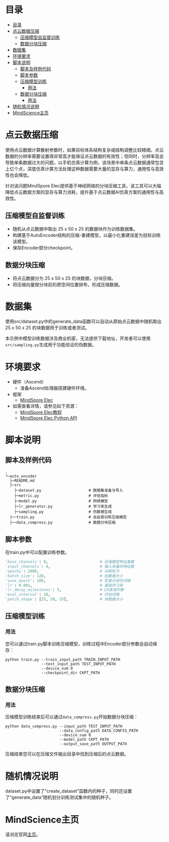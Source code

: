 # 目录

- [目录](#目录)
- [点云数据压缩](#点云数据压缩)
    - [压缩模型自监督训练](#压缩模型自监督训练)
    - [数据分块压缩](#数据分块压缩)
- [数据集](#数据集)
- [环境要求](#环境要求)
- [脚本说明](#脚本说明)
    - [脚本及样例代码](#脚本及样例代码)
    - [脚本参数](#脚本参数)
    - [压缩模型训练](#压缩模型训练)
        - [用法](#用法)
    - [数据分块压缩](#数据分块压缩-1)
        - [用法](#用法-1)
- [随机情况说明](#随机情况说明)
- [MindScience主页](#mindscience主页)

# 点云数据压缩

使用点云数据计算散射参数时，如果目标体系结构复杂或结构调整比较精细，点云数据的分辨率需要设置得非常高才能保证点云数据的有效性；但同时，分辨率高会导致单条数据过大的问题，以手机仿真计算为例，该场景中单条点云数据通常包含上亿个点，深度仿真计算方法处理这种数据需要大量的显存与算力，通用性与高效性也会降低。

针对该问题MindSpore Elec提供基于神经网络的分块压缩工具，该工具可以大幅降低点云数据方案的显存与算力消耗，提升基于点云数据AI仿真方案的通用性与高效性。

## 压缩模型自监督训练

- 随机从点云数据中取出 25 x 50 x 25 的数据块作为训练数据集。
- 构建基于AutoEncoder结构的压缩-重建模型，以最小化重建误差为目标训练该模型。
- 保存Encoder部分checkpoint。

## 数据分块压缩

- 将点云数据分为 25 x 50 x 25 的块数据，分块压缩。
- 将压缩向量按分块前的原空间位置排布，形成压缩数据。

# 数据集

使用src/dataset.py中的generate_data函数可以自动从原始点云数据中随机取出 25 x 50 x 25 的块数据用于训练或者测试。

本示例中模型训练数据涉及商业机密，无法提供下载地址，开发者可以使用`src/sampling.py`生成用于功能验证的伪数据。

# 环境要求

- 硬件（Ascend）
    - 准备Ascend处理器搭建硬件环境。
- 框架
    - [MindSpore Elec](https://gitee.com/mindspore/mindscience/tree/master/MindElec)
- 如需查看详情，请参见如下资源：
    - [MindSpore Elec教程](https://www.mindspore.cn/mindelec/docs/zh-CN/master/intro_and_install.html)
    - [MindSpore Elec Python API](https://www.mindspore.cn/mindelec/docs/zh-CN/master/mindelec.architecture.html)

# 脚本说明

## 脚本及样例代码

```path
.
└─auto_encoder
  ├─README.md
  ├─src
    ├─dataset.py                     # 数据集准备与导入
    ├─metric.py                      # 评估指标
    ├─model.py                       # 网络模型
    ├─lr_generator.py                # 学习率生成
    ├─sampling.py                    # 伪数据生成
  ├──train.py                        # 自监督训练压缩模型
  ├──data_compress.py                # 数据分块压缩
```

## 脚本参数

在train.py中可以配置训练参数。

```python
'base_channels': 8,                       # 压缩模型特征基数
'input_channels': 4,                      # 输入张量的特征数
'epochs': 2000,                           # 训练轮次
'batch_size': 128,                        # 批数据大小
'save_epoch': 100,                        # 检查点保存间隔
'lr': 0.001,                              # 基础学习率
'lr_decay_milestones': 5,                 # LR衰减次数
'eval_interval': 20,                      # 评估间隔
'patch_shape': [25, 50, 25],              # 块数据大小
```

## 压缩模型训练

### 用法

您可以通过train.py脚本训练压缩模型，训练过程中Encoder部分参数会自动保存：

``` shell
python train.py --train_input_path TRAIN_INPUT_PATH
                --test_input_path TEST_INPUT_PATH
                --device_num 0
                --checkpoint_dir CKPT_PATH
```

## 数据分块压缩

### 用法

压缩模型训练结束后可以通过`data_compress.py`开始数据分块压缩：

``` shell
python data_compress.py --input_path TEST_INPUT_PATH
                        --data_config_path DATA_CONFIG_PATH
                        --device_num 0
                        --model_path CKPT_PATH
                        --output_save_path OUTPUT_PATH
```

压缩结束您可以在压缩文件输出目录中找到压缩后的点云数据。

# 随机情况说明

dataset.py中设置了“create_dataset”函数内的种子，同时还设置了“generate_data”随机划分训练测试集中的随机种子。

# MindScience主页

请浏览官网[主页](https://gitee.com/mindspore/mindscience)。

